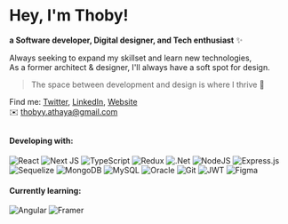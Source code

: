 # Hey, I'm Thoby!
<div>
<p><b>a Software developer, Digital designer, and Tech enthusiast</b> ✨</p> 

<p>Always seeking to expand my skillset and learn new technologies, <br/>As a former architect & designer, I'll always have a soft spot for design.</p>
<blockquote>
<p dir="auto">The space between development and design is where I thrive 🚀</p>
</blockquote> 
 
<p>
  Find me: <a href="https://x.com/thoby_za">Twitter</a>, <a href="https://www.linkedin.com/in/thoby-za/">LinkedIn</a>, <a href="https://thobyza.vercel.app/">Website</a> 
<br/>
  ✉️ <a href="mailto:thobyy.athaya@gmail.com" target="_blank" rel="noopener noreferrer">thobyy.athaya@gmail.com</a>
</p>    
</div>


##
<!-- badges are created from: https://gprm.itsvg.in/#google_vignette -->

#### Developing with:
![React](https://img.shields.io/badge/react-%2320232a.svg?style=flat&logo=react&logoColor=%2361DAFB) 
![Next JS](https://img.shields.io/badge/Next-black?style=flat&logo=next.js&logoColor=white)
![TypeScript](https://img.shields.io/badge/typescript-%23007ACC.svg?style=flat&logo=typescript&logoColor=white)
![Redux](https://img.shields.io/badge/redux-%23593d88.svg?style=flat&logo=redux&logoColor=white) 
![.Net](https://img.shields.io/badge/.NET-5C2D91?style=flat&logo=.net&logoColor=white) 
![NodeJS](https://img.shields.io/badge/node.js-6DA55F?style=flat&logo=node.js&logoColor=white) 
![Express.js](https://img.shields.io/badge/express.js-%23404d59.svg?style=flat&logo=express&logoColor=%2361DAFB) 
![Sequelize](https://img.shields.io/badge/Sequelize-52B0E7?style=flat&logo=Sequelize&logoColor=white) 
![MongoDB](https://img.shields.io/badge/MongoDB-%234ea94b.svg?style=flat&logo=mongodb&logoColor=white) 
![MySQL](https://img.shields.io/badge/mysql-4479A1.svg?style=flat&logo=mysql&logoColor=white) 
![Oracle](https://img.shields.io/badge/Oracle-F80000?style=flat&logo=oracle&logoColor=white) 
![Git](https://img.shields.io/badge/git-%23F05033.svg?style=flat&logo=git&logoColor=white) 
![JWT](https://img.shields.io/badge/JWT-black?style=flat&logo=JSON%20web%20tokens) 
![Figma](https://img.shields.io/badge/figma-%23F24E1E.svg?style=flat&logo=figma&logoColor=white)

#### Currently learning:
![Angular](https://img.shields.io/badge/angular-%23DD0031.svg?style=flat&logo=angular&logoColor=white)
![Framer](https://img.shields.io/badge/Framer-black?style=flat&logo=framer&logoColor=blue) 

<!-- <div align="center">
  <img src="https://visitor-badge.laobi.icu/badge?page_id=maurodesouza.maurodesouza&"  />
</div> --> 

<!-- ![](https://github-readme-stats.vercel.app/api/top-langs/?username=thobyza&theme=default&hide_border=false&include_all_commits=false&count_private=false&layout=compact) -->

